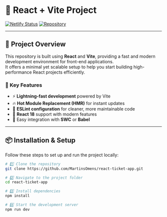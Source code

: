 # 🚀 React + Vite Project

[![Netlify Status](https://hng-task-2-react-ticket-app.netlify.app/)](https://hng-task-2-react-ticket-app.netlify.app/)
[![Repository](https://github.com/MartinsOmens/react-ticket-app)](https://github.com/MartinsOmens/react-ticket-app)

---

## 🧭 Project Overview

This repository is built using **React** and **Vite**, providing a fast and modern development environment for front-end applications.  
It offers a minimal yet scalable setup to help you start building high-performance React projects efficiently.

### 🔹 Key Features
- ⚡ **Lightning-fast development** powered by Vite  
- 🔥 **Hot Module Replacement (HMR)** for instant updates  
- 🧹 **ESLint configuration** for cleaner, more maintainable code  
- 🧠 **React 18** support with modern features  
- 🧩 Easy integration with **SWC** or **Babel**  

---

## 📦 Installation & Setup

Follow these steps to set up and run the project locally:

```bash
# 1️⃣ Clone the repository
git clone https://github.com/MartinsOmens/react-ticket-app.git

# 2️⃣ Navigate to the project folder
cd react-ticket-app

# 3️⃣ Install dependencies
npm install

# 4️⃣ Start the development server
npm run dev
